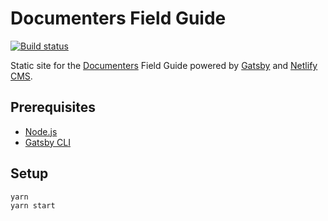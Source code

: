 # Documenters Field Guide

[![Build status](https://github.com/City-Bureau/documenters-field-guide/workflows/Deploy/badge.svg)](https://github.com/City-Bureau/documenters-field-guide/actions)

Static site for the [Documenters](https://www.documenters.org/) Field Guide powered by [Gatsby](https://www.gatsbyjs.org/) and [Netlify CMS](https://www.netlify.com).

## Prerequisites

- [Node.js](https://nodejs.org/en/)
- [Gatsby CLI](https://www.gatsbyjs.org/docs/)

## Setup

```bash
yarn
yarn start
```
